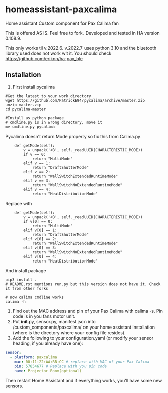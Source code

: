 # homeassistant-paxcalima
Home assistant Custom component for  Pax Calima fan

This is offered AS IS. Feel free to fork. 
Developed and tested in HA version 0.108.9. 

This only works til v.2022.6. v.2022.7 uses python 3.10 and the bluetooth library used does not work wit it. 
You should check https://github.com/eriknn/ha-pax_ble

## Installation

1. First install pycalima
```
#Get the latest to your work directory 
wget https://github.com/PatrickE94/pycalima/archive/master.zip
unzip master.zip
cd pycalima-master

#Install as python package
# cmdline.py is in wrong directory, move it
mv cmdline.py pycalima
```
Pycalima doesn't return Mode properly so fix this from Calima.py
```
    def getMode(self):
        v = unpack('<B', self._readUUID(CHARACTERISTIC_MODE))
        if v == 0:
            return "MultiMode"
        elif v == 1:
            return "DraftShutterMode"
        elif v == 2:
            return "WallSwitchExtendedRuntimeMode"
        elif v == 3:
            return "WallSwitchNoExtendedRuntimeMode"
        elif v == 4:
            return "HeatDistributionMode"
```
Replace with 
```
    def getMode(self):
        v = unpack('<B', self._readUUID(CHARACTERISTIC_MODE))
        if v[0] == 0:
            return "MultiMode"
        elif v[0] == 1:
            return "DraftShutterMode"
        elif v[0] == 2:
            return "WallSwitchExtendedRuntimeMode"
        elif v[0] == 3:
            return "WallSwitchNoExtendedRuntimeMode"
        elif v[0] == 4:
            return "HeatDistributionMode"
```

And install package
```
pip3 install . 
# README.rst mentions run.py but this version does not have it. Check it from other forks

# now calima cmdline works
calima -h
```

1. Find out the MAC address and pin of your Pax Calima with calima -s. Pin code is in you fans motor unit. 
1. Put __init__.py, sensor.py, manifest.json into <config>/custom_components/paxcalima/ on your home assistant installation (where <config> is the directory where your config file resides).
1. Add the following to your configuration.yaml (or modify your sensor heading, if you already have one):

```yaml
sensor:
  - platform: paxcalima
    mac: 00:11:22:AA:BB:CC # replace with MAC of your Pax Calima 
    pin: 57854677 # Replace with you pin code
    name: Projector Room(optional)
```

Then restart Home Assistant and if everything works, you'll have some new sensors.
